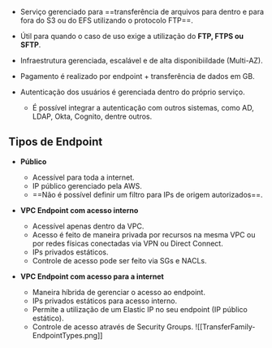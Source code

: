 - Serviço gerenciado para ==transferência de arquivos para dentro e para fora do S3 ou do EFS utilizando o protocolo FTP==.

- Útil para quando o caso de uso exige a utilização do **FTP, FTPS ou SFTP**.

- Infraestrutura gerenciada, escalável e de alta disponibiildade (Multi-AZ).

- Pagamento é realizado por endpoint + transferência de dados em GB.

- Autenticação dos usuários é gerenciada dentro do próprio serviço.
	- É possível integrar a autenticação com outros sistemas, como AD, LDAP, Okta, Cognito, dentre outros.

## Tipos de Endpoint
- **Público**
	- Acessível para toda a internet.
	- IP público gerenciado pela AWS.
	- ==Não é possível definir um filtro para IPs de origem autorizados==.
	
- **VPC Endpoint com acesso interno**
	- Acessível apenas dentro da VPC.
	- Acesso é feito de maneira privada por recursos na mesma VPC ou por redes físicas conectadas via VPN ou Direct Connect.
	- IPs privados estáticos.
	- Controle de acesso pode ser feito via SGs e NACLs.
	
- **VPC Endpoint com acesso para a internet**
	- Maneira híbrida de gerenciar o acesso ao endpoint.
	- IPs privados estáticos para acesso interno.
	- Permite a utilização de um Elastic IP no seu endpoint (IP público estático).
	- Controle de acesso através de Security Groups.
![[TransferFamily-EndpointTypes.png]]